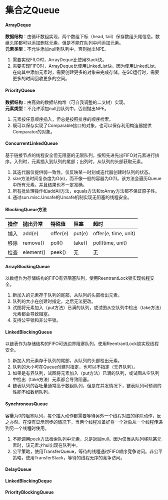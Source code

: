 # 集合之Queue

#### ArrayDeque
**数据结构**：由循环数组实现，两个数组下标（head, tail）保存数组头尾信息。数组头尾都可以添加删除元素，但是不能在队列中间添加元素。  
**元素类型**：不允许添加null到队列中，否则抛出NPE。  
1. 需要实现FILO时，ArrayDeque比使用Stack快。
2. 需要实现FIFO时，ArrayDeque比使用LinkedList快。因为使用LinkedList，在向其中添加元素时，需要创建更多的对象来完成存储。在GC运行时，需要更多的时间回收更多的空间。

#### PriorityQueue
**数据结构**：由高效的数据结构堆（可自我调整的二叉树）实现。  
**元素类型**：不允许添加null到队列中，否则抛出NPE。  
1. 元素按任意顺序插入，但总是按照排序的顺序检索。
2. 既可以保存实现了Comparable接口的对象，也可以保存利用构造器提供Comparator的对象。

#### ConcurrentLinkedQueue
基于链接节点的线程安全但无阻塞的无限队列，按照先进先出FIFO对元素进行排序。入列时，元素插入到队列的尾部；出列时，从队列的头部获取元素。
1. 其迭代器仅提供弱一致性，仅反映某一时刻或迭代器创建时队列的状态。
2. size方法时间复杂度为O(n)，而不像一般的容器为O(1)。该方法会遍历Queue中所有元素。并且结果也不一定准确。
3. 所有批处理操作如addAll方法，equals方法和toArray方法都不保证原子性。
4. 通过sun.misc.Unsafe的Unsafe机制实现无阻塞的线程安全。

#### BlockingQueue方法
操作|抛出异常|特殊值|阻塞|超时
:--|:--|:--|:--|:--
插入|add(e)|offer(e)|put(e)|offer(e, time, unit)
移除|remove()|poll()|take()|poll(time, unit)
检查|element()|peek()|无|无

#### ArrayBlockingQueue
以数组作为存储结构的FIFO有界阻塞队列，使用ReentrantLock锁实现线程安全。
1. 新加入的元素存于队列的尾部，从队列的头部检出元素。
2. 队列的大小在创建时指定，之后无法更改。
3. 试图将元素加入（put方法）已满的队列，或试图从空队列中检出（take方法）元素都会导致阻塞。
4. 支持公平锁和非公平锁。

#### LinkedBlockingQueue
以链表作为存储结构的FIFO可选边界阻塞队列，使用ReentrantLock锁实现线程安全。
1. 新加入的元素存于队列的尾部，从队列的头部检出元素。
2. 队列的大小可在Queue创建时指定，也可以不指定（无界队列）。
3. 如果是有界队列，试图将元素加入（put方法）已满的队列，或试图从空队列中检出（take方法）元素都会导致阻塞。
4. 链表队列的吞吐量通常高于数组队列，但是在并发情况下，链表队列可预测的性能不如数组队列。

#### SynchronousQueue
容量为0的阻塞队列，每个插入动作都需要等待另外一个线程对应的移除动作，反之亦然。在没有显示同步的情况下，当两个线程准备好将一个对象从一个线程传递到另一个线程时使用。
1. 不能调用peek方法检索队列中元素，总是返回null。因为仅当从队列移除某元素时，该元素才hui出现在队列中。
2. 公平策略，使用TransferQueue，等待的线程通过FIFO顺序竞争访问。非公平策略，使用TransferStack，等待的线程无序的竞争访问。

#### DelayQueue

#### LinkedBlockingDeque

#### PriorityBlockingQueue
